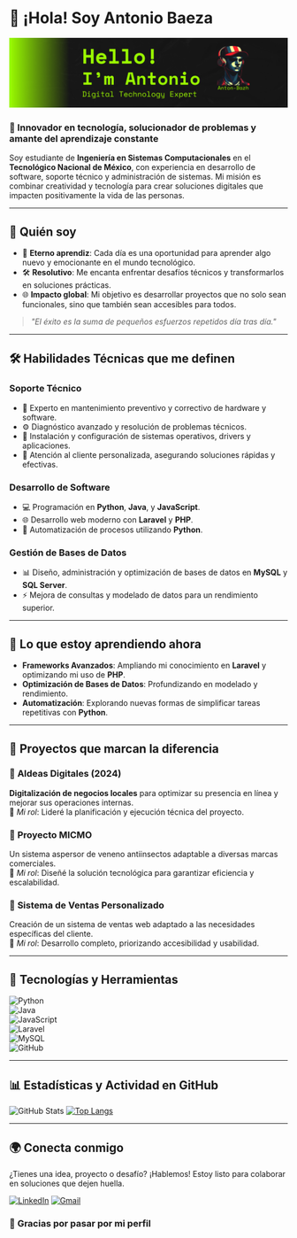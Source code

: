 # 🚀 ¡Hola! Soy Antonio Baeza  

![Banner](https://github.com/Anton-Bazh/Anton-Bazh/blob/a2a494ee4641e05c60f5c9612a3f554a8af5f285/banner.png?raw=true)  

### 🌟 Innovador en tecnología, solucionador de problemas y amante del aprendizaje constante  

Soy estudiante de **Ingeniería en Sistemas Computacionales** en el **Tecnológico Nacional de México**, con experiencia en desarrollo de software, soporte técnico y administración de sistemas. Mi misión es combinar creatividad y tecnología para crear soluciones digitales que impacten positivamente la vida de las personas.  

---

## 🧩 **Quién soy**  

- 🌱 **Eterno aprendiz**: Cada día es una oportunidad para aprender algo nuevo y emocionante en el mundo tecnológico.  
- 🛠️ **Resolutivo**: Me encanta enfrentar desafíos técnicos y transformarlos en soluciones prácticas.  
- 🌐 **Impacto global**: Mi objetivo es desarrollar proyectos que no solo sean funcionales, sino que también sean accesibles para todos.  

> *"El éxito es la suma de pequeños esfuerzos repetidos día tras día."*  

---

## 🛠️ **Habilidades Técnicas que me definen**  

### **Soporte Técnico**  
- 🔧 Experto en mantenimiento preventivo y correctivo de hardware y software.  
- ⚙️ Diagnóstico avanzado y resolución de problemas técnicos.  
- 💾 Instalación y configuración de sistemas operativos, drivers y aplicaciones.  
- 🌟 Atención al cliente personalizada, asegurando soluciones rápidas y efectivas.  

### **Desarrollo de Software**  
- 💻 Programación en **Python**, **Java**, y **JavaScript**.  
- 🌐 Desarrollo web moderno con **Laravel** y **PHP**.  
- 🤖 Automatización de procesos utilizando **Python**.  

### **Gestión de Bases de Datos**  
- 📊 Diseño, administración y optimización de bases de datos en **MySQL** y **SQL Server**.  
- ⚡ Mejora de consultas y modelado de datos para un rendimiento superior.  

---

## 🚀 **Lo que estoy aprendiendo ahora**  

- **Frameworks Avanzados**: Ampliando mi conocimiento en **Laravel** y optimizando mi uso de **PHP**.  
- **Optimización de Bases de Datos**: Profundizando en modelado y rendimiento.  
- **Automatización**: Explorando nuevas formas de simplificar tareas repetitivas con **Python**.  

---

## 🌟 **Proyectos que marcan la diferencia**  

### 🚀 **Aldeas Digitales (2024)**  
**Digitalización de negocios locales** para optimizar su presencia en línea y mejorar sus operaciones internas.  
📌 *Mi rol*: Lideré la planificación y ejecución técnica del proyecto.  

### 🌱 **Proyecto MICMO**  
Un sistema aspersor de veneno antiinsectos adaptable a diversas marcas comerciales.  
📌 *Mi rol*: Diseñé la solución tecnológica para garantizar eficiencia y escalabilidad.  

### 💼 **Sistema de Ventas Personalizado**  
Creación de un sistema de ventas web adaptado a las necesidades específicas del cliente.  
📌 *Mi rol*: Desarrollo completo, priorizando accesibilidad y usabilidad.  

---

## 🎨 **Tecnologías y Herramientas**  

![Python](https://img.shields.io/badge/-Python-3776AB?style=for-the-badge&logo=python&logoColor=white)  
![Java](https://img.shields.io/badge/-Java-007396?style=for-the-badge&logo=java&logoColor=white)  
![JavaScript](https://img.shields.io/badge/-JavaScript-F7DF1E?style=for-the-badge&logo=javascript&logoColor=black)  
![Laravel](https://img.shields.io/badge/-Laravel-EF4135?style=for-the-badge&logo=laravel&logoColor=white)  
![MySQL](https://img.shields.io/badge/-MySQL-4479A1?style=for-the-badge&logo=mysql&logoColor=white)  
![GitHub](https://img.shields.io/badge/-GitHub-181717?style=for-the-badge&logo=github&logoColor=white)  

---

## 📊 **Estadísticas y Actividad en GitHub**  

![GitHub Stats](https://github-readme-stats.vercel.app/api?username=Anton-Bazh&show_icons=true&theme=dracula&count_private=true)
[![Top Langs](https://github-readme-stats.vercel.app/api/top-langs/?username=Anton-Bazh&layout=compact&theme=dracula)](https://github.com/Anton-Bazh)  

---

## 🌍 **Conecta conmigo**  

¿Tienes una idea, proyecto o desafío? ¡Hablemos! Estoy listo para colaborar en soluciones que dejen huella.  

[![LinkedIn](https://img.shields.io/badge/-LinkedIn-0077B5?style=for-the-badge&logo=linkedin&logoColor=white)](https://www.linkedin.com/in/antoniobaezat/)
[![Gmail](https://img.shields.io/badge/-baezaantoniocontac%40gmail.com-D14836?style=for-the-badge&logo=gmail&logoColor=white)](mailto:baezaantoniocontac@gmail.com)

### 🎉 **Gracias por pasar por mi perfil** 


















































































































































